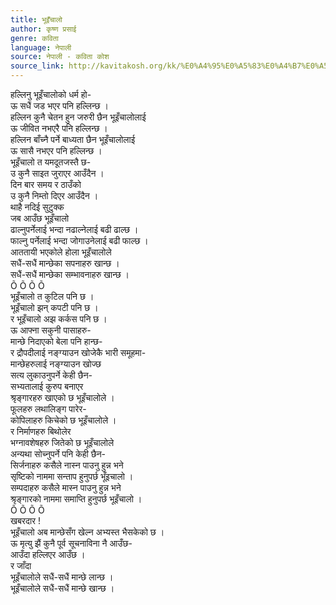 ```yaml
---
title: भूइँचालो
author: कृष्ण प्रसाई
genre: कविता
language: नेपाली
source: नेपाली - कविता कोश
source_link: http://kavitakosh.org/kk/%E0%A4%95%E0%A5%83%E0%A4%B7%E0%A5%8D%E0%A4%A3_%E0%A4%AA%E0%A5%8D%E0%A4%B0%E0%A4%B8%E0%A4%BE%E0%A4%88
---
```


हल्लिनु भूइँचालोको धर्म हो-  
ऊ सधैं जड भएर पनि हल्लिन्छ ।  
हल्लिन कुनै चेतन हुन जरुरी छैन भूइँचालोलाई  
ऊ जीवित नभएरै पनि हल्लिन्छ ।  
हल्लिन बाँच्नै पर्ने बाध्यता छैन भूइँचालोलाई  
ऊ सासै नभएर पनि हल्लिन्छ ।  
भूइँचालो त यमदूतजस्तै छ-  
उ कुनै साइत जुराएर आउँदैन ।  
दिन बार समय र ठाउँको  
उ कुनै निम्तो दिएर आउँदैन ।  
थाहै नदिई सुटुक्क  
जब आउँछ भूइँचालो  
ढाल्नुपर्नेलाई भन्दा नढाल्नेलाई बढी ढाल्छ ।  
फाल्नु पर्नेलाई भन्दा जोगाउनेलाई बढी फाल्छ ।  
आततायी भएकोले होला भूइँचालोले  
सधैं-सधैं मान्छेका सपनाहरु खान्छ ।  
सधैं-सधैं मान्छेका सम्भावनाहरु खान्छ ।  
Õ Õ Õ Õ  
भूइँचालो त कुटिल पनि छ ।  
भूइँचालो झन् कपटी पनि छ ।  
र भूइँचालो अझ कर्कस पनि छ ।  
ऊ आफ्ना सकुनी पासाहरु-  
मान्छे निदाएको बेला पनि हान्छ-  
र द्रौपदीलाई नङ्ग्याउन खोजेकै भारी समूहमा-  
मान्छेहरुलाई नङ्ग्याउन खोज्छ  
सत्य लुकाउनुपर्ने केही छैन-  
सभ्यतालाई कुरुप बनाएर  
श्रृङ्गारहरु खाएको छ भूइँचालोले ।  
फूलहरु लथालिङ्ग पारेर-  
कोपिलाहरु किचेको छ भूइँचालोले ।  
र निर्माणहरु बिथोलेर  
भग्नावशेषहरु जितेको छ भूइँचालोले  
अन्यथा सोच्नुपर्ने पनि केही छैन-  
सिर्जनाहरु कसैले नास्न पाउनु हुन्न भने  
सृष्टिको नाममा सन्ताप हुनुपर्छ भूँइचालो ।  
सम्पदाहरु कसैले मास्न पाउनु हुन्न भने  
श्रृङ्गारको नाममा समाप्ति हुनुपर्छ भूइँचालो ।  
Õ Õ Õ Õ  
खबरदार !  
भूइँचालो अब मान्छेसँग खेल्न अभ्यस्त भैसकेको छ ।  
ऊ मृत्यु झैं कुनै पूर्व सूचनाविना नै आउँछ-  
आउँदा हल्लिएर आउँछ ।  
र जाँदा  
भूइँचालोले सधैं-सधैं मान्छे लान्छ ।  
भूइँचालोले सधैं-सधैं मान्छे खान्छ ।
